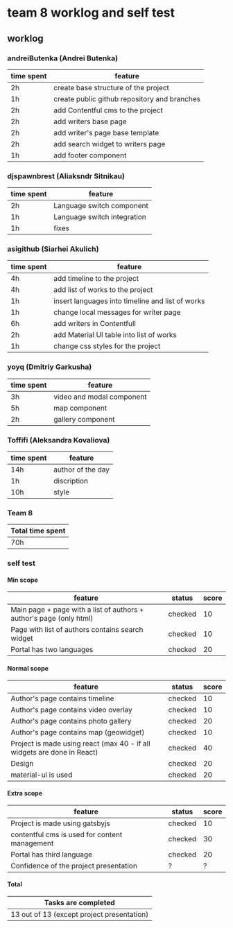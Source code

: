 # team 8 worklog and self test

## worklog

### andreiButenka (Andrei Butenka)
| time spent | feature |
| ------ | ------ |
| 2h | create base structure of the project  |
| 1h | create public github repository and branches  |
| 2h | add Contentful cms to the project |
| 2h | add writers base page |
| 2h | add writer's page base template |
| 2h | add search widget to writers page |
| 1h | add footer component |

### djspawnbrest (Aliaksndr Sitnikau)
| time spent | feature |
| ------ | ------ |
| 2h | Language switch component  |
| 1h | Language switch integration  |
| 1h | fixes |

### asigithub (Siarhei Akulich)
| time spent | feature |
| ------ | ------ |
| 4h | add timeline to the project  |
| 4h | add list of works to the project  |
| 1h | insert languages into timeline and list of works |
| 1h | change local messages for writer page |
| 6h | add writers in Contentfull |
| 2h | add Material UI table into list of works |
| 1h | change css styles for the project |

### yoyq (Dmitriy Garkusha)
| time spent | feature |
| ------ | ------ |
| 3h | video and modal component  |
| 5h | map component  |
| 2h | gallery component |

### Toffifi (Aleksandra Kovaliova)
| time spent | feature |
| ------ | ------ |
| 14h | author of the day  |
| 1h | discription  |
| 10h | style |

### Team 8
| Total time spent|  
| ------ | 
| 70h |   

### self test

#### Min scope
| feature | status | score |
| ------ | ------ | ------ |
| Main page + page with a list of authors + author's page (only html) | checked  | 10 |
| Page with list of authors contains search widget | checked  | 10 |
| Portal has two languages | checked | 20 |

#### Normal scope
| feature | status | score |
| ------ | ------ | ------ |
| Author's page contains timeline | checked  | 10 |
| Author's page contains video overlay | checked  | 10 |
| Author's page contains photo gallery | checked | 20 |
| Author's page contains map (geowidget) | checked  | 10 |
| Project is made using react (max 40 - if all widgets are done in React) | checked  | 40 |
| Design | checked | 20 |
| material-ui is used | checked | 20 |

#### Extra scope
| feature | status | score |
| ------ | ------ | ------ |
| Project is made using gatsbyjs | checked  | 10 |
| contentful cms is used for content management | checked  | 30 |
| Portal has third language | checked | 20 |
| Confidence of the project presentation | ?  | ? |

#### Total
| Tasks are completed | 
| ------ |
| 13 out of 13 (except project presentation) |




